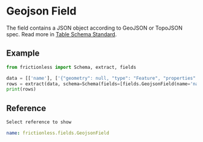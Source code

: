 # Geojson Field

The field contains a JSON object according to GeoJSON or TopoJSON spec. Read more in [Table Schema Standard](https://specs.frictionlessdata.io/table-schema/#geojson).

## Example

```python script tabs=Python
from frictionless import Schema, extract, fields

data = [['name'], ['{"geometry": null, "type": "Feature", "properties": {"k": "v"}}']]
rows = extract(data, schema=Schema(fields=[fields.GeojsonField(name='name')]))
print(rows)
```

## Reference

```markdown tabs=Select
Select reference to show
```

```yaml reference tabs=GeojsonField
name: frictionless.fields.GeojsonField
```
